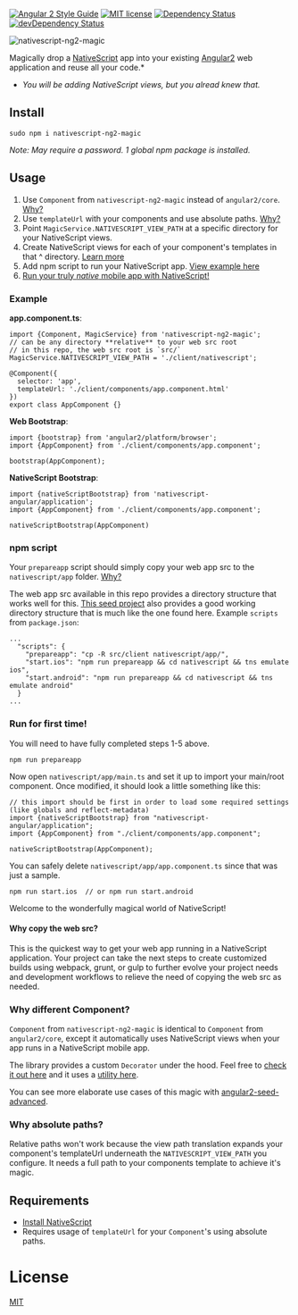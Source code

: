 [![Angular 2 Style Guide](https://mgechev.github.io/angular2-style-guide/images/badge.svg)](https://github.com/mgechev/angular2-style-guide)
[![MIT license](http://img.shields.io/badge/license-MIT-brightgreen.svg)](http://opensource.org/licenses/MIT)
[![Dependency Status](https://david-dm.org/preboot/angular2-library-seed/status.svg)](https://david-dm.org/preboot/angular2-library-seed#info=dependencies) [![devDependency Status](https://david-dm.org/preboot/angular2-library-seed/dev-status.svg)](https://david-dm.org/preboot/angular2-webpack#info=devDependencies)

![nativescript-ng2-magic](https://cdn.filestackcontent.com/XXMT4f8S8OGngNsJj0pr?v=0)

Magically drop a [NativeScript](https://www.nativescript.org/) app into your existing [Angular2](https://angular.io/) web application and reuse all your code.*

* *You will be adding NativeScript views, but you alread knew that.*

## Install

```
sudo npm i nativescript-ng2-magic
```

*Note: May require a password. 1 global npm package is installed.*

## Usage

1. Use `Component` from `nativescript-ng2-magic` instead of `angular2/core`. [Why?](#why-different-component)
2. Use `templateUrl` with your components and use absolute paths. [Why?](#why-absolute-paths)
3. Point `MagicService.NATIVESCRIPT_VIEW_PATH` at a specific directory for your NativeScript views.
4. Create NativeScript views for each of your component's templates in that ^ directory. [Learn more](http://angularjs.blogspot.com/2016/03/code-reuse-in-angular-2-native-mobile.html?m=1)
5. Add npm script to run your NativeScript app. [View example here](#npm-script)
6. [Run your truly *native* mobile app with NativeScript!](#run-for-first-time)

### Example

**app.component.ts**:

```
import {Component, MagicService} from 'nativescript-ng2-magic';
// can be any directory **relative** to your web src root
// in this repo, the web src root is `src/`
MagicService.NATIVESCRIPT_VIEW_PATH = './client/nativescript'; 

@Component({
  selector: 'app',
  templateUrl: './client/components/app.component.html'
})
export class AppComponent {}
```

**Web Bootstrap**:

```
import {bootstrap} from 'angular2/platform/browser';
import {AppComponent} from './client/components/app.component';

bootstrap(AppComponent);
```

**NativeScript Bootstrap**:

```
import {nativeScriptBootstrap} from 'nativescript-angular/application';
import {AppComponent} from './client/components/app.component';

nativeScriptBootstrap(AppComponent)
```

### npm script 

Your `prepareapp` script should simply copy your web app src to the `nativescript/app` folder. [Why?](#why-copy-the-web-src)

The web app src available in this repo provides a directory structure that works well for this. [This seed project](https://github.com/NathanWalker/angular2-webpack-seed) also provides a good working directory structure that is much like the one found here.
Example `scripts` from `package.json`:

```
...
  "scripts": {
    "prepareapp": "cp -R src/client nativescript/app/",
    "start.ios": "npm run prepareapp && cd nativescript && tns emulate ios",
    "start.android": "npm run prepareapp && cd nativescript && tns emulate android"
  }
...
```

### Run for first time!

You will need to have fully completed steps 1-5 above.

```
npm run prepareapp
```

Now open `nativescript/app/main.ts` and set it up to import your main/root component. Once modified, it should look a little something like this:

```
// this import should be first in order to load some required settings (like globals and reflect-metadata)
import {nativeScriptBootstrap} from "nativescript-angular/application";
import {AppComponent} from "./client/components/app.component";

nativeScriptBootstrap(AppComponent);
```

You can safely delete `nativescript/app/app.component.ts` since that was just a sample.

```
npm run start.ios  // or npm run start.android
```

Welcome to the wonderfully magical world of NativeScript!

#### Why copy the web src?

This is the quickest way to get your web app running in a NativeScript application.
Your project can take the next steps to create customized builds using webpack, grunt, or gulp to further evolve your project needs and development workflows to relieve the need of copying the web src as needed.

### Why different Component?

`Component` from `nativescript-ng2-magic` is identical to `Component` from `angular2/core`, except it automatically uses NativeScript views when your app runs in a NativeScript mobile app.

The library provides a custom `Decorator` under the hood.
Feel free to [check it out here](https://github.com/NathanWalker/nativescript-ng2-magic/blob/master/src/client/plugin/decorators/magic.component.ts) and it uses a [utility here](https://github.com/NathanWalker/nativescript-ng2-magic/blob/master/src/client/plugin/decorators/utils.ts).

You can see more elaborate use cases of this magic with [angular2-seed-advanced](https://github.com/NathanWalker/angular2-seed-advanced).

### Why absolute paths?

Relative paths won't work because the view path translation expands your component's templateUrl underneath the `NATIVESCRIPT_VIEW_PATH` you configure. It needs a full path to your components template to achieve it's magic.

## Requirements

* [Install NativeScript](http://docs.nativescript.org/start/getting-started#install-nativescript-and-configure-your-environment)
* Requires usage of `templateUrl` for your `Component`'s using absolute paths. 

# License

[MIT](/LICENSE)
